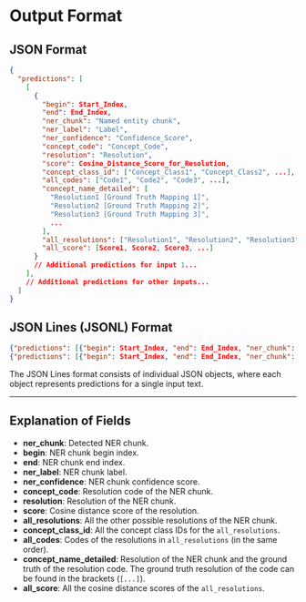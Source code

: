 # Output Format

## JSON Format

```json
{
  "predictions": [
    [
      {
        "begin": Start_Index,
        "end": End_Index,
        "ner_chunk": "Named entity chunk",
        "ner_label": "Label",
        "ner_confidence": "Confidence_Score",
        "concept_code": "Concept_Code",
        "resolution": "Resolution",
        "score": Cosine_Distance_Score_for_Resolution,
        "concept_class_id": ["Concept_Class1", "Concept_Class2", ...],
        "all_codes": ["Code1", "Code2", "Code3", ...],
        "concept_name_detailed": [
          "Resolution1 [Ground Truth Mapping 1]",
          "Resolution2 [Ground Truth Mapping 2]",
          "Resolution3 [Ground Truth Mapping 3]",
          ...
        ],
        "all_resolutions": ["Resolution1", "Resolution2", "Resolution3", ...],
        "all_score": [Score1, Score2, Score3, ...]
      }
      // Additional predictions for input 1...
    ],
    // Additional predictions for other inputs...
  ]
}
```

## JSON Lines (JSONL) Format

```json
{"predictions": [{"begin": Start_Index, "end": End_Index, "ner_chunk": "Named entity chunk", "ner_label": "Label", "ner_confidence": "Confidence_Score", "concept_code": "Concept_Code", "resolution": "Resolution", "score": Cosine_Distance_Score_for_Resolution, "concept_class_id": ["Concept_Class1", "Concept_Class2", ...], "all_codes": ["Code1", "Code2", "Code3", ...], "concept_name_detailed": ["Resolution1 [Ground Truth Mapping 1]", "Resolution2 [Ground Truth Mapping 2]", ...], "all_resolutions": ["Resolution1", "Resolution2", "Resolution3", ...], "all_score": [Score1, Score2, Score3, ...]}]}
{"predictions": [{"begin": Start_Index, "end": End_Index, "ner_chunk": "Named entity chunk", "ner_label": "Label", "ner_confidence": "Confidence_Score", "concept_code": "Concept_Code", "resolution": "Resolution", "score": Cosine_Distance_Score_for_Resolution, "concept_class_id": ["Concept_Class1", "Concept_Class2", ...], "all_codes": ["Code1", "Code2", "Code3", ...], "concept_name_detailed": ["Resolution1 [Ground Truth Mapping 1]", "Resolution2 [Ground Truth Mapping 2]", ...], "all_resolutions": ["Resolution1", "Resolution2", "Resolution3", ...], "all_score": [Score1, Score2, Score3, ...]}]}
```

The JSON Lines format consists of individual JSON objects, where each object represents predictions for a single input text.

---

## Explanation of Fields

- **ner_chunk**: Detected NER chunk.
- **begin**: NER chunk begin index.
- **end**: NER chunk end index.
- **ner_label**: NER chunk label.
- **ner_confidence**: NER chunk confidence score.
- **concept_code**: Resolution code of the NER chunk.
- **resolution**: Resolution of the NER chunk.
- **score**: Cosine distance score of the resolution.
- **all_resolutions**: All the other possible resolutions of the NER chunk.
- **concept_class_id**: All the concept class IDs for the `all_resolutions`.
- **all_codes**: Codes of the resolutions in `all_resolutions` (in the same order).
- **concept_name_detailed**: Resolution of the NER chunk and the ground truth of the resolution code. The ground truth resolution of the code can be found in the brackets (`[...]`).
- **all_score**: All the cosine distance scores of the `all_resolutions`.